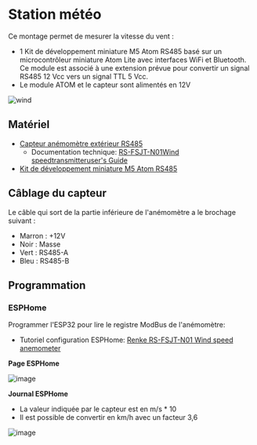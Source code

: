# Station météo

Ce montage permet de mesurer la vitesse du vent :
* 1 Kit de développement miniature M5 Atom RS485 basé sur un microcontrôleur miniature Atom Lite avec interfaces WiFi et Bluetooth. Ce module est associé à une extension prévue pour convertir un signal RS485 12 Vcc vers un signal TTL 5 Vcc.
* Le module ATOM et le capteur sont alimentés en 12V

![wind](https://github.com/user-attachments/assets/c80dc17a-f738-4c5b-837e-087735042ec4)

## Matériel

* [Capteur anémomètre extérieur RS485](https://www.aliexpress.com/item/1005005698076731.html)
  * Documentation technique: [RS-FSJT-N01Wind speedtransmitteruser's Guide](https://instrucenter.com/wp-content/uploads/2022/03/RS-FSJT-No1.pdf)
* [Kit de développement miniature M5 Atom RS485](https://www.gotronic.fr/art-kit-atom-rs485-k045-32911.htm)


## Câblage du capteur

Le câble qui sort de la partie inférieure de l'anémomètre a le brochage suivant :
* Marron : +12V
* Noir : Masse
* Vert : RS485-A
* Bleu : RS485-B

## Programmation

### ESPHome

Programmer l'ESP32 pour lire le registre ModBus de l'anémomètre: 
* Tutoriel configuration ESPHome: [Renke RS-FSJT-N01 Wind speed anemometer](https://devices.esphome.io/devices/Renke-RS-FSJT-N01-Wind-Speed)

**Page ESPHome**


![image](https://github.com/user-attachments/assets/d945c143-ac2f-4a8c-ac80-683947c04954)

**Journal ESPHome**

* La valeur indiquée par le capteur est en m/s * 10
* Il est possible de convertir en km/h avec un facteur 3,6

![image](https://github.com/user-attachments/assets/d50ee223-b9f6-4989-95f6-8c5c9a81cdbf)
